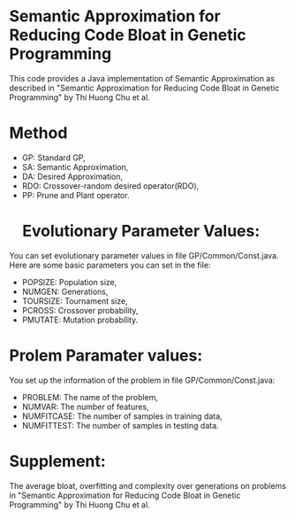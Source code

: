 # Semantic Approximation for Reducing Code Bloat in Genetic Programming
This code provides a Java implementation of Semantic Approximation as described in "Semantic Approximation for Reducing Code Bloat in Genetic Programming" by Thi Huong Chu et al.
# Method
+ GP: Standard GP,
+ SA: Semantic Approximation,
+ DA: Desired Approximation,
+ RDO: Crossover-random desired operator(RDO),
+ PP: Prune and Plant operator.
  # Evolutionary Parameter Values:
You can set evolutionary parameter values in file GP/Common/Const.java. Here are some basic parameters you can set in the file:
+ POPSIZE:  Population size,
+ NUMGEN: Generations, 
+ TOURSIZE: Tournament size,
+ PCROSS: Crossover probability,
+ PMUTATE: Mutation probability.

# Prolem Paramater values:
You set up the information of the problem in file GP/Common/Const.java:
+ PROBLEM: The name of the problem,
+ NUMVAR: The number of features,
+ NUMFITCASE: The number of samples in training data,
+ NUMFITTEST: The number of samples in testing data.
# Supplement: 
The average bloat, overfitting and complexity over generations on problems in "Semantic Approximation for Reducing Code Bloat in Genetic Programming" by Thi Huong Chu et al.
